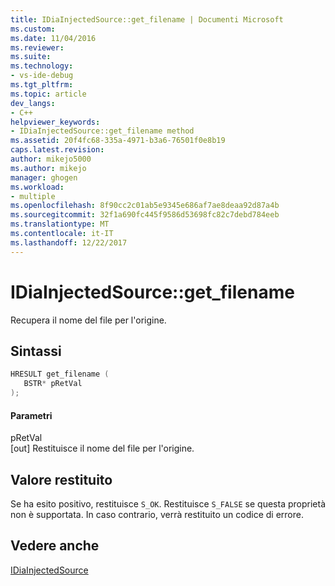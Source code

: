 ```yaml
---
title: IDiaInjectedSource::get_filename | Documenti Microsoft
ms.custom: 
ms.date: 11/04/2016
ms.reviewer: 
ms.suite: 
ms.technology:
- vs-ide-debug
ms.tgt_pltfrm: 
ms.topic: article
dev_langs:
- C++
helpviewer_keywords:
- IDiaInjectedSource::get_filename method
ms.assetid: 20f4fc68-335a-4971-b3a6-76501f0e8b19
caps.latest.revision: 
author: mikejo5000
ms.author: mikejo
manager: ghogen
ms.workload:
- multiple
ms.openlocfilehash: 8f90cc2c01ab5e9345e686af7ae8deaa92d87a4b
ms.sourcegitcommit: 32f1a690fc445f9586d53698fc82c7debd784eeb
ms.translationtype: MT
ms.contentlocale: it-IT
ms.lasthandoff: 12/22/2017
---
```

# <a name="idiainjectedsourcegetfilename"></a>IDiaInjectedSource::get_filename
Recupera il nome del file per l'origine.  
  
## <a name="syntax"></a>Sintassi  
  
```C++  
HRESULT get_filename (   
   BSTR* pRetVal  
);  
```  
  
#### <a name="parameters"></a>Parametri  
 pRetVal  
 [out] Restituisce il nome del file per l'origine.  
  
## <a name="return-value"></a>Valore restituito  
 Se ha esito positivo, restituisce `S_OK`. Restituisce `S_FALSE` se questa proprietà non è supportata. In caso contrario, verrà restituito un codice di errore.  
  
## <a name="see-also"></a>Vedere anche  
 [IDiaInjectedSource](../../debugger/debug-interface-access/idiainjectedsource.md)
